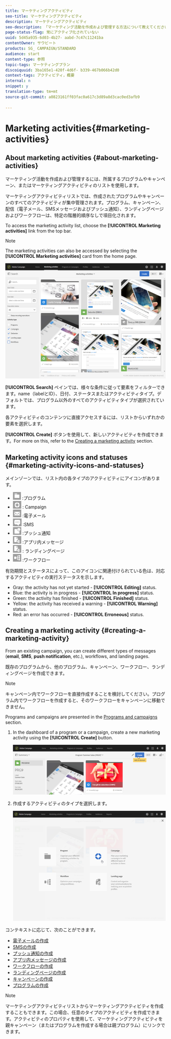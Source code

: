 ```yaml
---
title: マーケティングアクティビティ
seo-title: マーケティングアクティビティ
description: マーケティングアクティビティ
seo-description: 「マーケティング活動を作成および管理する方法について教えてください。キャンペーン、電子メール、SMSおよびプッシュ通知配信、ランディングページ、ワークフロー新しいアクティビティを簡単にデザインし、既存のアクティビティを編集して、ステータスと有効性を確認できます」。
page-status-flag: 常にアクティブ化されていない
uuid: 5d45a935-6d03-4b27- aabd-7c47c11241ba
contentOwner: サウビート
products: SG_ CAMPAIGN/STANDARD
audience: start
content-type: 参照
topic-tags: マーケティングプラン
discoiquuid: 3ba165e1-420f-4d6f- b339-467b066b42d0
context-tags: アクティビティ，概要
internal: n
snippet: y
translation-type: tm+mt
source-git-commit: a0823161ff03fac0a617c3d89a8d3cac0ed3afb9

---
```



# Marketing activities{#marketing-activities}

## About marketing activities {#about-marketing-activities}

マーケティング活動を作成および管理するには、所属するプログラムやキャンペーン、またはマーケティングアクティビティのリストを使用します。

マーケティングアクティビティリストでは、作成されたプログラムやキャンペーンのすべてのアクティビティが集中管理されます。プログラム、キャンペーン、配信（電子メール、SMSメッセージおよびプッシュ通知）、ランディングページおよびワークフローは、特定の階層的順序なしで項目化されます。

To access the marketing activity list, choose the **[!UICONTROL Marketing activities]** link from the top bar.

>[!NOTE]
>
>The marketing activities can also be accessed by selecting the **[!UICONTROL Marketing activities]** card from the home page.

![](assets/marketing_activities_1.png)

**[!UICONTROL Search]** ペインでは、様々な条件に従って要素をフィルターできます。name（labelとID）、日付、ステータスまたはアクティビティタイプ。デフォルトでは、プログラム以外のすべてのアクティビティタイプが選択されています。

各アクティビティのコンテンツに直接アクセスするには、リストからいずれかの要素を選択します。

**[!UICONTROL Create]** ボタンを使用して、新しいアクティビティを作成できます。For more on this, refer to the [Creating a marketing activity](../../start/using/marketing-activities.md#creating-a-marketing-activity) section.

## Marketing activity icons and statuses {#marketing-activity-icons-and-statuses}

メインゾーンでは、リスト内の各タイプのアクティビティにアイコンがあります。

* ![](assets/marketing_program_icon.png) :プログラム
* ![](assets/marketing_campaign_icon.png) : Campaign
* ![](assets/marketing_email_icon.png) :電子メール
* ![](assets/marketing_sms_icon.png) :SMS
* ![](assets/marketing_push_icon.png) :プッシュ通知
* ![](assets/marketing_lp_icon.png) :アプリ内メッセージ
* ![](assets/marketing_lp_icon.png) : ランディングページ
* ![](assets/marketing_workflow_icon.png) :ワークフロー

有効期間とステータスによって、このアイコンに関連付けられている色は、対応するアクティビティの実行ステータスを示します。

* Gray: the activity has not yet started - **[!UICONTROL Editing]** status.
* Blue: the activity is in progress - **[!UICONTROL In progress]** status.
* Green: the activity has finished - **[!UICONTROL Finished]** status.
* Yellow: the activity has received a warning - **[!UICONTROL Warning]** status.
* Red: an error has occurred - **[!UICONTROL Erroneous]** status.

## Creating a marketing activity {#creating-a-marketing-activity}

From an existing campaign, you can create different types of messages (**email**, **SMS**, **push notification**, etc.), workflows, and landing pages.

既存のプログラムから、他のプログラム、キャンペーン、ワークフロー、ランディングページを作成できます。

>[!NOTE]
>
>キャンペーン内でワークフローを直接作成することを検討してください。プログラム内でワークフローを作成すると、そのワークフローをキャンペーンに移動できません。

Programs and campaigns are presented in the [Programs and campaigns](../../start/using/programs-and-campaigns.md) section.

1. In the dashboard of a program or a campaign, create a new marketing activity using the **[!UICONTROL Create]** button.

   ![](assets/marketing_activiy_creation_1.png)

1. 作成するアクティビティのタイプを選択します。

   ![](assets/marketing_activiy_creation_2.png)

コンテキストに応じて、次のことができます。

* [電子メールの作成](../../channels/using/creating-an-email.md)
* [SMSの作成](../../channels/using/creating-an-sms-message.md)
* [プッシュ通知の作成](../../channels/using/preparing-and-sending-a-push-notification.md)
* [アプリ内メッセージの作成](../../channels/using/about-in-app-messaging.md)
* [ワークフローの作成](../../automating/using/building-a-workflow.md#creating-a-workflow)
* [ランディングページの作成](../../channels/using/about-landing-pages.md)
* [キャンペーンの作成](../../start/using/programs-and-campaigns.md#creating-a-campaign)
* [プログラムの作成](../../start/using/programs-and-campaigns.md#creating-a-program)

>[!NOTE]
>
>マーケティングアクティビティリストからマーケティングアクティビティを作成することもできます。この場合、任意のタイプのアクティビティを作成できます。アクティビティのプロパティを使用して、マーケティングアクティビティを親キャンペーン（またはプログラムを作成する場合は親プログラム）にリンクできます。

